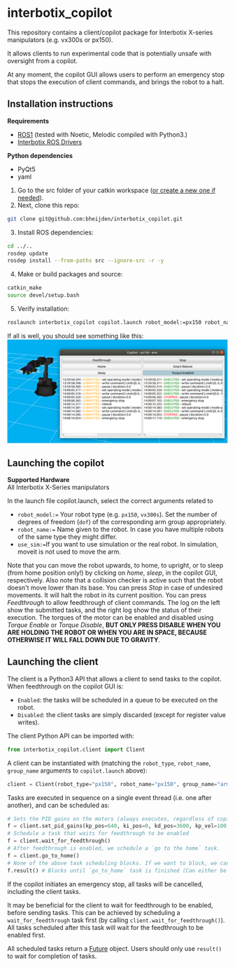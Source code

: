 # interbotix_copilot
This repository contains a client/copilot package for Interbotix X-series manipulators (e.g. vx300s or px150). 

It allows clients to run experimental code that is potentially unsafe with oversight from a copilot.

At any moment, the copilot GUI allows users to perform an emergency stop that stops the execution of client commands, 
and brings the robot to a halt.

## Installation instructions

**Requirements**  
- [ROS1](http://wiki.ros.org/noetic/Installation) (tested with Noetic, Melodic compiled with Python3.)
- [Interbotix ROS Drivers](https://www.trossenrobotics.com/docs/interbotix_xsarms/ros_interface/index.html)  

**Python dependencies**  
- PyQt5
- yaml

1. Go to the src folder of your catkin workspace ([or create a new one if needed](http://wiki.ros.org/catkin/Tutorials/create_a_workspace)).
2. Next, clone this repo:
```bash
git clone git@github.com:bheijden/interbotix_copilot.git
```
3. Install ROS dependencies:
```bash
cd ../..
rosdep update
rosdep install --from-paths src --ignore-src -r -y
```
4. Make or build packages and source:
```bash
catkin_make
source devel/setup.bash
```
5. Verify installation:
```bash
roslaunch interbotix_copilot copilot.launch robot_model:=px150 robot_name:=px150 use_rviz:=True use_sim:=True dof:=5
```
If all is well, you should see something like this:
![Copilot](img/rviz_copilot.png)

## Launching the copilot

**Supported Hardware**  
All Interbotix X-Series manipulators  

In the launch file copilot.launch, select the correct arguments related to
- `robot_model:=` Your robot type (e.g. `px150`, `vx300s`). Set the number of degrees of freedom (`dof`) of the corresponding arm group appropriately.
- `robot_name:=` Name given to the robot. In case you have multiple robots of the same type they might differ.
- `use_sim:=`If you want to use simulation or the real robot. In simulation, moveit is not used to move the arm. 

Note that you can move the robot upwards, to home, to upright, or to sleep (from home position only!) by clicking on *home*, *sleep*, in the copilot GUI, respectively.
Also note that a collision checker is active such that the robot doesn't move lower than its base.
You can press *Stop* in case of undesired movements. It will halt the robot in its current position.
You can press *Feedthrough* to allow feedthrough of client commands.
The log on the left show the submitted tasks, and the right log show the status of their execution.
The torques of the motor can be enabled and disabled using *Torque Enable* or *Torque Disable*, **BUT ONLY PRESS DISABLE WHEN YOU ARE HOLDING THE ROBOT OR WHEN YOU ARE IN SPACE, BECAUSE OTHERWISE IT WILL FALL DOWN DUE TO GRAVITY**.

## Launching the client

The client is a Python3 API that allows a client to send tasks to the copilot.
When feedthrough on the copilot GUI is:
- `Enabled`: the tasks will be scheduled in a queue to be executed on the robot.
- `Disabled`: the client tasks are simply discarded (except for register value writes).

The client Python API can be imported with:
```python
from interbotix_copilot.client import Client
```
A client can be instantiated with (matching the `robot_type`, `robot_name`, `group_name` arguments to `copilot.launch` above):
```python
client = Client(robot_type="px150", robot_name="px150", group_name="arm")
```
Tasks are executed in sequence on a single event thread (i.e. one after another), and can be scheduled as:
```python
# Sets the PID gains on the motors (always executes, regardless of copilot feedthrough status)
f = client.set_pid_gains(kp_pos=640, ki_pos=0, kd_pos=3600, kp_vel=100, ki_vel=1000, ff_vel=0, ff_acc=0)
# Schedule a task that waits for feedthrough to be enabled
f = client.wait_for_feedthrough()
# After feedthrough is enabled, we schedule a `go to the home` task.
f = client.go_to_home()
# None of the above task scheduling blocks. If we want to block, we can wait for the result of the Future.
f.result() # Blocks until `go_to_home` task is finished (Can either be executed/discarded/stopped)
```

If the copilot initiates an emergency stop, all tasks will be cancelled, including the client tasks.

It may be beneficial for the client to wait for feedthrough to be enabled, before sending tasks. 
This can be achieved by scheduling a `wait_for_feedthrough` task first (by calling `client.wait_for_feedthrough()`).
All tasks scheduled after this task will wait for the feedthrough to be enabled first.

All scheduled tasks return a [Future](https://docs.python.org/3/library/concurrent.futures.html#concurrent.futures.Future) object.
Users should only use `result()` to wait for completion of tasks.  
